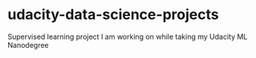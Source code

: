 # udacity-data-science-projects
Supervised learning project I am working on while taking my Udacity ML Nanodegree
